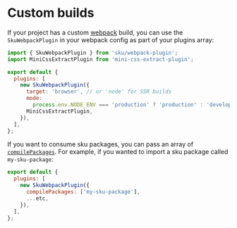 # Custom builds

If your project has a custom [webpack](https://webpack.js.org) build, you can use the `SkuWebpackPlugin` in your webpack config as part of your plugins array:

```js
import { SkuWebpackPlugin } from 'sku/webpack-plugin';
import MiniCssExtractPlugin from 'mini-css-extract-plugin';

export default {
  plugins: [
    new SkuWebpackPlugin({
      target: 'browser', // or 'node' for SSR builds
      mode:
        process.env.NODE_ENV === 'production' ? 'production' : 'development',
      MiniCssExtractPlugin,
    }),
  ],
};
```

If you want to consume sku packages, you can pass an array of [`compilePackages`](./configuration?id=compilepackages). For example, if you wanted to import a sku package called `my-sku-package`:

```js
export default {
  plugins: [
    new SkuWebpackPlugin({
      compilePackages: ['my-sku-package'],
      ...etc,
    }),
  ],
};
```
